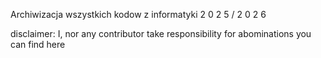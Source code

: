 Archiwizacja
wszystkich
kodow
z
informatyki 
2
0
2
5
/
2
0
2
6


disclaimer: I, nor any contributor take responsibility for abominations you can find here 
